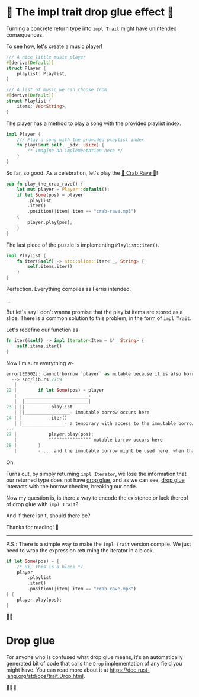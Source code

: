 # 🦀 The impl trait drop glue effect 🦀

Turning a concrete return type into `impl Trait` might have unintended consequences.

To see how, let's create a music player!

```Rust
/// A nice little music player
#[derive(Default)]
struct Player {
    playlist: Playlist,
}

/// A list of music we can choose from
#[derive(Default)]
struct Playlist {
    items: Vec<String>,
}
```

The player has a method to play a song with the provided playlist index.

```Rust
impl Player {
    /// Play a song with the provided playlist index
    fn play(&mut self, _idx: usize) {
        /* Imagine an implementation here */
    }
}
```

So far, so good. As a celebration, let's play the [🦀 Crab Rave 🦀](<https://www.youtube.com/watch?v=LDU_Txk06tM>)!

```Rust
pub fn play_the_crab_rave() {
    let mut player = Player::default();
    if let Some(pos) = player
        .playlist
        .iter()
        .position(|item| item == "crab-rave.mp3")
    {
        player.play(pos);
    }
}
```

The last piece of the puzzle is implementing `Playlist::iter()`.

```Rust
impl Playlist {
    fn iter(&self) -> std::slice::Iter<'_, String> {
        self.items.iter()
    }
}
```

Perfection. Everything compiles as Ferris intended.

...

But let's say I don't wanna promise that the playlist items are stored as a slice.
There is a common solution to this problem, in the form of `impl Trait`.

Let's redefine our function as

```Rust
fn iter(&self) -> impl Iterator<Item = &'_ String> {
    self.items.iter()
}
```

Now I'm sure everything w-

```Rust
error[E0502]: cannot borrow `player` as mutable because it is also borrowed as immutable
  --> src/lib.rs:27:9
   |
22 |        if let Some(pos) = player
   |   ________________________-
   |  |________________________|
23 | ||         .playlist
   | ||_________________- immutable borrow occurs here
24 | |          .iter()
   | |________________- a temporary with access to the immutable borrow is created here ...
...
27 |            player.play(pos);
   |            ^^^^^^^^^^^^^^^^ mutable borrow occurs here
28 |        }
   |        - ... and the immutable borrow might be used here, when that temporary is dropped and runs the destructor for type `impl Iterator<Item = String>`
```

Oh.

Turns out, by simply returning `impl Iterator`, we lose the information that our returned type does not have [drop glue](#drop-glue),
and as we can see, [drop glue](#drop-glue) interacts with the borrow checker, breaking our code.

Now my question is, is there a way to encode the existence or lack thereof of drop glue with `impl Trait`?

And if there isn't, should there be?

Thanks for reading! 🦀

-----

P.S.: There is a simple way to make the `impl Trait` version compile. We just need to wrap the
expression returning the iterator in a block.

```Rust
if let Some(pos) = {
    /* Hi, this is a block */
    player
        .playlist
        .iter()
        .position(|item| item == "crab-rave.mp3")
} {
    player.play(pos);
}
```

🦀🦀

# Drop glue

For anyone who is confused what drop glue means, it's an automatically generated bit of code that
calls the `Drop` implementation of any field you might have.
You can read more about it at <https://doc.rust-lang.org/std/ops/trait.Drop.html>.

🦀🦀🦀
